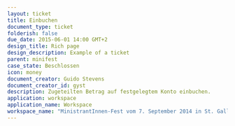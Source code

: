 ```yaml
---
layout: ticket
title: Einbuchen
document_type: ticket
folderish: false
due_date: 2015-06-01 14:00 GMT+2
design_title: Rich page
design_description: Example of a ticket
parent: minifest
case_state: Beschlossen
icon: money
document_creator: Guido Stevens
document_creator_id: gyst
description: Zugeteilten Betrag auf festgelegtem Konto einbuchen.
application: workspace
application_name: Workspace
workspace_name: "MinistrantInnen-Fest vom 7. September 2014 in St. Gallen"
---
```




